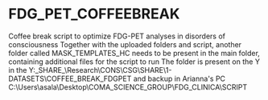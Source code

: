 # FDG_PET_COFFEEBREAK
Coffee break script to optimize FDG-PET analyses in disorders of consciousness
Together with the uploaded folders and script, another folder called MASK_TEMPLATES_HC needs to be present in the main folder, containing additional files for the script to run
The folder is present on the Y in the Y:\_SHARE_\Research\CONS\CSG\SHARE\1-DATASETS\COFFEE_BREAK_FDGPET and backup in Arianna's PC C:\Users\asala\Desktop\COMA_SCIENCE_GROUP\FDG_CLINICA\SCRIPT
